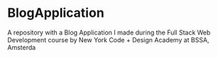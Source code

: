 # BlogApplication
A repository with a Blog Application I made during the Full Stack Web Development course by New York Code + Design Academy at BSSA, Amsterda
